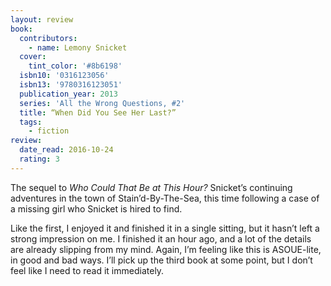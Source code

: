 ```yaml
---
layout: review
book:
  contributors:
    - name: Lemony Snicket
  cover:
    tint_color: '#8b6198'
  isbn10: '0316123056'
  isbn13: '9780316123051'
  publication_year: 2013
  series: 'All the Wrong Questions, #2'
  title: “When Did You See Her Last?”
  tags:
    - fiction
review:
  date_read: 2016-10-24
  rating: 3
---
```


The sequel to *Who Could That Be at This Hour?* Snicket’s continuing adventures in the town of Stain’d-By-The-Sea, this time following a case of a missing girl who Snicket is hired to find.

Like the first, I enjoyed it and finished it in a single sitting, but it hasn’t left a strong impression on me. I finished it an hour ago, and a lot of the details are already slipping from my mind. Again, I’m feeling like this is ASOUE-lite, in good and bad ways. I’ll pick up the third book at some point, but I don’t feel like I need to read it immediately.
